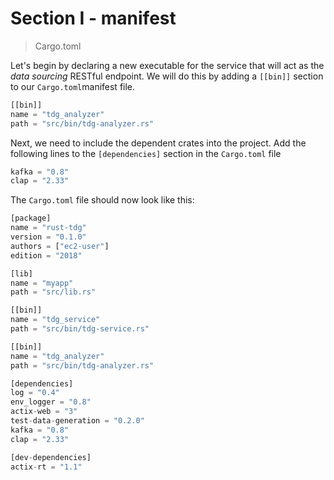 # Section I - manifest

> Cargo.toml

Let's begin by declaring a new executable for the service that will act as the _data sourcing_ RESTful endpoint. We will do this by adding a `[[bin]]` section to our `Cargo.toml`manifest file.

```rust
[[bin]]
name = "tdg_analyzer"
path = "src/bin/tdg-analyzer.rs"
```

Next, we need to include the dependent crates into the project. Add the following lines to the `[dependencies]` section in the `Cargo.toml` file

```rust
kafka = "0.8"
clap = "2.33"
```

The `Cargo.toml` file should now look like this:

```rust
[package]
name = "rust-tdg"
version = "0.1.0"
authors = ["ec2-user"]
edition = "2018"

[lib]
name = "myapp"
path = "src/lib.rs"

[[bin]]
name = "tdg_service"
path = "src/bin/tdg-service.rs"

[[bin]]
name = "tdg_analyzer"
path = "src/bin/tdg-analyzer.rs"

[dependencies]
log = "0.4"
env_logger = "0.8"
actix-web = "3"
test-data-generation = "0.2.0"
kafka = "0.8"
clap = "2.33"

[dev-dependencies]
actix-rt = "1.1"

```

